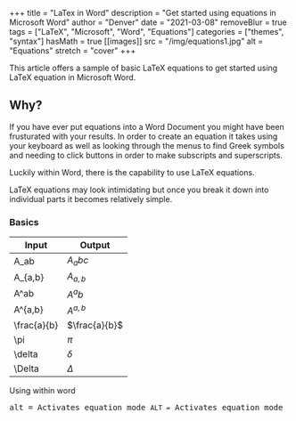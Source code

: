 +++
title = "LaTex in Word"
description = "Get started using equations in Microsoft Word"
author = "Denver"
date = "2021-03-08"
removeBlur = true
tags = ["LaTeX", "Microsoft", "Word", "Equations"]
categories = ["themes", "syntax"]
hasMath = true
[[images]]
  src = "/img/equations1.jpg"
  alt = "Equations"
  stretch = "cover"
+++

This article offers a sample of basic LaTeX equations to get started using LaTeX equation in Microsoft Word.

<!--more-->

## Why?

If you have ever put equations into a Word Document you might have been frusturated with your results. In order to create an equation it takes using your keyboard as well as looking through the menus to find Greek symbols and needing to click buttons in order to make subscripts and superscripts.

Luckily within Word, there is the capability to use LaTeX equations.

LaTeX equations may look intimidating but once you break it down into individual parts it becomes relatively simple.

### Basics

| Input       | Output        |
| ----------- | ------------- |
| A_ab        | $A_abc$       |
| A\_{a,b}    | $A_{a,b}$     |
| A^ab        | $A^ab$        |
| A^{a,b}     | $A^{a,b}$     |
| \frac{a}{b} | $\frac{a}{b}$ |
| \pi         | $\pi$         |
| \delta      | $\delta$      |
| \Delta      | $\Delta$      |

Using within word

<kbd>alt =<kbd> Activates equation mode
`ALT =` Activates equation mode
